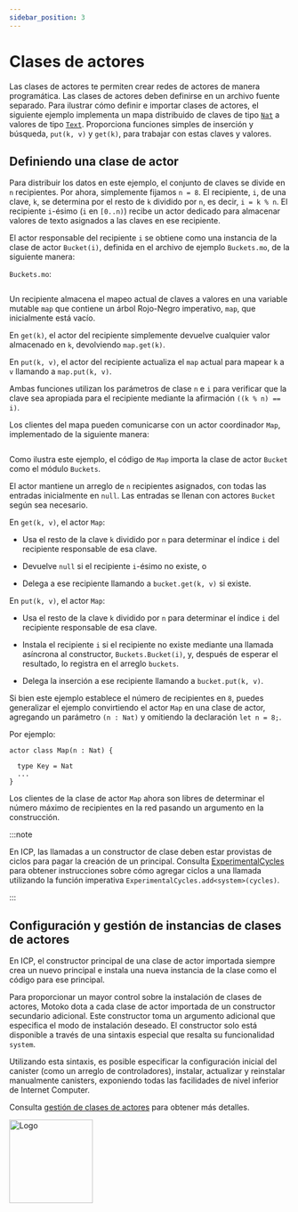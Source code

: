 ```yaml
---
sidebar_position: 3
---
```


# Clases de actores

Las clases de actores te permiten crear redes de actores de manera programática.
Las clases de actores deben definirse en un archivo fuente separado. Para
ilustrar cómo definir e importar clases de actores, el siguiente ejemplo
implementa un mapa distribuido de claves de tipo [`Nat`](../base/Nat.md) a
valores de tipo [`Text`](../base/Text.md). Proporciona funciones simples de
inserción y búsqueda, `put(k, v)` y `get(k)`, para trabajar con estas claves y
valores.

## Definiendo una clase de actor

Para distribuir los datos en este ejemplo, el conjunto de claves se divide en
`n` recipientes. Por ahora, simplemente fijamos `n = 8`. El recipiente, `i`, de
una clave, `k`, se determina por el resto de `k` dividido por `n`, es decir,
`i = k % n`. El recipiente `i`-ésimo (`i` en `[0..n)`) recibe un actor dedicado
para almacenar valores de texto asignados a las claves en ese recipiente.

El actor responsable del recipiente `i` se obtiene como una instancia de la
clase de actor `Bucket(i)`, definida en el archivo de ejemplo `Buckets.mo`, de
la siguiente manera:

`Buckets.mo`:

```motoko no-repl name=Buckets file=../examples/Buckets.mo

```

Un recipiente almacena el mapeo actual de claves a valores en una variable
mutable `map` que contiene un árbol Rojo-Negro imperativo, `map`, que
inicialmente está vacío.

En `get(k)`, el actor del recipiente simplemente devuelve cualquier valor
almacenado en `k`, devolviendo `map.get(k)`.

En `put(k, v)`, el actor del recipiente actualiza el `map` actual para mapear
`k` a `v` llamando a `map.put(k, v)`.

Ambas funciones utilizan los parámetros de clase `n` e `i` para verificar que la
clave sea apropiada para el recipiente mediante la afirmación `((k % n) == i)`.

Los clientes del mapa pueden comunicarse con un actor coordinador `Map`,
implementado de la siguiente manera:

```motoko no-repl include=Buckets file=../examples/Map.mo

```

Como ilustra este ejemplo, el código de `Map` importa la clase de actor `Bucket`
como el módulo `Buckets`.

El actor mantiene un arreglo de `n` recipientes asignados, con todas las
entradas inicialmente en `null`. Las entradas se llenan con actores `Bucket`
según sea necesario.

En `get(k, v)`, el actor `Map`:

- Usa el resto de la clave `k` dividido por `n` para determinar el índice `i`
  del recipiente responsable de esa clave.

- Devuelve `null` si el recipiente `i`-ésimo no existe, o

- Delega a ese recipiente llamando a `bucket.get(k, v)` si existe.

En `put(k, v)`, el actor `Map`:

- Usa el resto de la clave `k` dividido por `n` para determinar el índice `i`
  del recipiente responsable de esa clave.

- Instala el recipiente `i` si el recipiente no existe mediante una llamada
  asíncrona al constructor, `Buckets.Bucket(i)`, y, después de esperar el
  resultado, lo registra en el arreglo `buckets`.

- Delega la inserción a ese recipiente llamando a `bucket.put(k, v)`.

Si bien este ejemplo establece el número de recipientes en `8`, puedes
generalizar el ejemplo convirtiendo el actor `Map` en una clase de actor,
agregando un parámetro `(n : Nat)` y omitiendo la declaración `let n = 8;`.

Por ejemplo:

```motoko no-repl
actor class Map(n : Nat) {

  type Key = Nat
  ...
}
```

Los clientes de la clase de actor `Map` ahora son libres de determinar el número
máximo de recipientes en la red pasando un argumento en la construcción.

:::note

En ICP, las llamadas a un constructor de clase deben estar provistas de ciclos
para pagar la creación de un principal. Consulta
[ExperimentalCycles](../base/ExperimentalCycles.md) para obtener instrucciones
sobre cómo agregar ciclos a una llamada utilizando la función imperativa
`ExperimentalCycles.add<system>(cycles)`.

:::

## Configuración y gestión de instancias de clases de actores

En ICP, el constructor principal de una clase de actor importada siempre crea un
nuevo principal e instala una nueva instancia de la clase como el código para
ese principal.

Para proporcionar un mayor control sobre la instalación de clases de actores,
Motoko dota a cada clase de actor importada de un constructor secundario
adicional. Este constructor toma un argumento adicional que especifica el modo
de instalación deseado. El constructor solo está disponible a través de una
sintaxis especial que resalta su funcionalidad `system`.

Utilizando esta sintaxis, es posible especificar la configuración inicial del
canister (como un arreglo de controladores), instalar, actualizar y reinstalar
manualmente canisters, exponiendo todas las facilidades de nivel inferior de
Internet Computer.

Consulta
[gestión de clases de actores](../reference/language-manual#actor-class-management)
para obtener más detalles.

<img src="https://github.com/user-attachments/assets/844ca364-4d71-42b3-aaec-4a6c3509ee2e" alt="Logo" width="150" height="150" />
